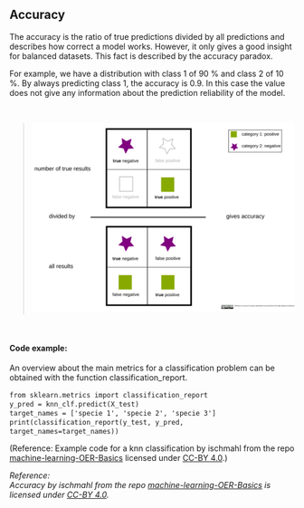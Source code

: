 ## Accuracy

The accuracy is the ratio of true predictions divided by all predictions and describes how correct a model works. However, it only gives a good insight for balanced datasets. This fact is described by the accuracy paradox.

For example, we have a distribution with class 1 of 90 % and class 2 of 10 %. By always predicting class 1, the accuracy is 0.9. In this case the value does not give any information about the prediction reliability of the model.


<br>

>![accuracy](../img/accuracy_binary_classification.svg)

<br>

#### Code example:

An overview about the main metrics for a classification problem can be obtained with the function classification_report.

    from sklearn.metrics import classification_report
    y_pred = knn_clf.predict(X_test)
    target_names = ['specie 1', 'specie 2', 'specie 3']
    print(classification_report(y_test, y_pred, target_names=target_names))

(Reference: Example code for a knn classification by ischmahl from the repo [machine-learning-OER-Basics](https://github.com/Machine-Learning-OER-Collection/Machine-Learning-OER-Basics) licensed under [CC-BY 4.0](https://creativecommons.org/licenses/by/4.0/).)

_Reference:  
Accuracy by ischmahl from the repo [machine-learning-OER-Basics](https://github.com/Machine-Learning-OER-Collection/Machine-Learning-OER-Basics) is licensed under [CC-BY 4.0](https://creativecommons.org/licenses/by/4.0/)._
